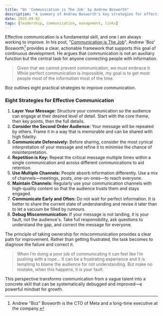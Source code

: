 ```yaml
---
title: "On 'Communication is The Job' by Andrew Bosworth"
description: "A summary of Andrew Bosworth's key strategies for effective communication in a professional context."
date: 2025-09-02
tags: [leadership, communication, management, links]
---
```


Effective communication is a fundamental skill, and one I am always working to improve. In his post, "[Communication is The Job](https://boz.com/articles/communication-is-the-job)", Andrew 'Boz' Bosworth[^1] provides a clear, actionable framework that supports this goal of continuous development. He argues that communication is not an auxiliary function but the central task for anyone connecting people with information.

> Given that we cannot prevent communication, we must embrace it. While perfect communication is impossible, my goal is to get most people most of the information most of the time.

Boz outlines eight practical strategies to improve communication.

### Eight Strategies for Effective Communication

1.  **Layer Your Message:** Structure your communication so the audience can engage at their desired level of detail. Start with the core theme, then key points, then the full details.
2.  **Consider the Second Order Audience:** Your message will be repeated by others. Frame it in a way that is memorable and can be shared with high fidelity.
3.  **Communicate Defensively:** Before sharing, consider the most cynical interpretation of your message and refine it to minimise the chance of misinterpretation.
4.  **Repetition is Key:** Repeat the critical message multiple times within a single communication and across different communications to aid retention.
5.  **Use Multiple Channels:** People absorb information differently. Use a mix of channels—meetings, posts, one-on-ones—to reach everyone.
6.  **Maintain Channels:** Regularly use your communication channels with high-quality content so that the audience trusts them and stays engaged.
7.  **Communicate Early and Often:** Do not wait for perfect information. It is better to share the current state of understanding and revise it later than to let a vacuum be filled by rumours.
8.  **Debug Miscommunication:** If your message is not landing, it is your fault, not the audience's. Take full responsibility, ask questions to understand the gap, and correct the message for everyone.

The principle of taking ownership for miscommunication provides a clear path for improvement. Rather than getting frustrated, the task becomes to diagnose the failure and correct it.

> When I’m doing a poor job of communicating it can feel like I’m pushing with a rope... It can be a frustrating experience and it is tempting to blame the audience for not understanding. But make no mistake, when this happens, it is your fault.

This perspective transforms communication from a vague talent into a concrete skill that can be systematically debugged and improved—a powerful mindset for growth.


[^1]: Andrew "Boz" Bosworth is the CTO of Meta and a long-time executive at the company.
